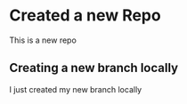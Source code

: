# Created a new Repo
This is a new repo

## Creating a new branch locally
I just created my new branch locally
